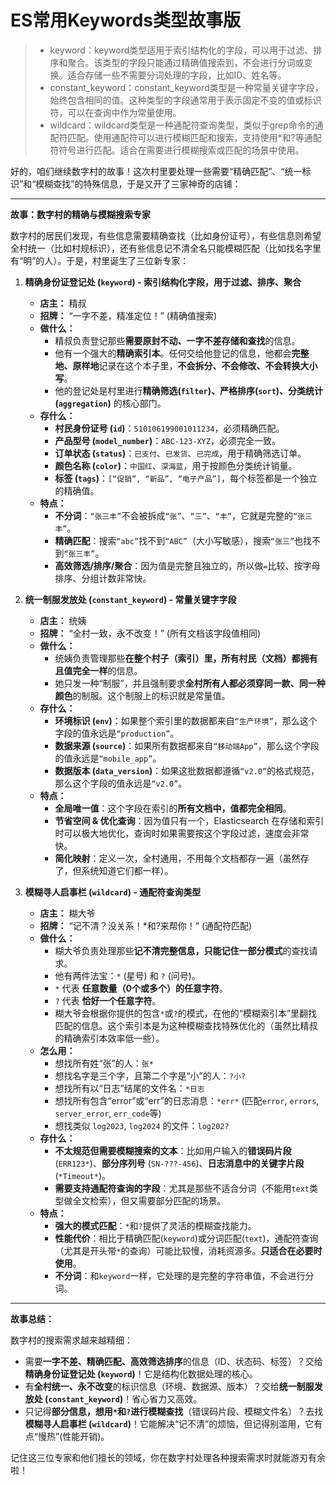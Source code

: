 # ES常用Keywords类型故事版
> * keyword：keyword类型适用于索引结构化的字段，可以用于过滤、排序和聚合。该类型的字段只能通过精确值搜索到，不会进行分词或变换。适合存储一些不需要分词处理的字段，比如ID、姓名等。
> * constant_keyword：constant_keyword类型是一种常量关键字字段，始终包含相同的值。这种类型的字段通常用于表示固定不变的值或标识符，可以在查询中作为常量使用。
> * wildcard：wildcard类型是一种通配符查询类型，类似于grep命令的通配符匹配。使用通配符可以进行模糊匹配和搜索，支持使用*和?等通配符符号进行匹配。适合在需要进行模糊搜索或匹配的场景中使用。

好的，咱们继续数字村的故事！这次村里要处理一些需要“精确匹配”、“统一标识”和“模糊查找”的特殊信息，于是又开了三家神奇的店铺：

---

**故事：数字村的精确与模糊搜索专家**

数字村的居民们发现，有些信息需要精确查找（比如身份证号），有些信息则希望全村统一（比如村规标识），还有些信息记不清全名只能模糊匹配（比如找名字里有“明”的人）。于是，村里诞生了三位新专家：

1.  **精确身份证登记处 (`keyword`) - 索引结构化字段，用于过滤、排序、聚合**
    *   **店主：** 精叔
    *   **招牌：** “一字不差，精准定位！” (精确值搜索)
    *   **做什么：**
        *   精叔负责登记那些**需要原封不动、一字不差存储和查找**的信息。
        *   他有一个强大的**精确索引本**。任何交给他登记的信息，他都会**完整地、原样地**记录在这个本子里，**不会拆分、不会修改、不会转换大小写**。
        *   他的登记处是村里进行**精确筛选(`filter`)、严格排序(`sort`)、分类统计(`aggregation`)** 的核心部门。
    *   **存什么：**
        *   **村民身份证号 (`id`)**：`510106199001011234`，必须精确匹配。
        *   **产品型号 (`model_number`)**：`ABC-123-XYZ`，必须完全一致。
        *   **订单状态 (`status`)**：`已支付`、`已发货`、`已完成`，用于精确筛选订单。
        *   **颜色名称 (`color`)**：`中国红`、`深海蓝`，用于按颜色分类统计销量。
        *   **标签 (`tags`)**：`[“促销”, “新品”, “电子产品”]`，每个标签都是一个独立的精确值。
    *   **特点：**
        *   **不分词**：`“张三丰”`不会被拆成`“张”`、`“三”`、`“丰”`，它就是完整的`“张三丰”`。
        *   **精确匹配**：搜索`“abc”`找不到`“ABC”`（大小写敏感），搜索`“张三”`也找不到`“张三丰”`。
        *   **高效筛选/排序/聚合**：因为值是完整且独立的，所以做`=`比较、按字母排序、分组计数非常快。

2.  **统一制服发放处 (`constant_keyword`) - 常量关键字字段**
    *   **店主：** 统姨
    *   **招牌：** “全村一致，永不改变！” (所有文档该字段值相同)
    *   **做什么：**
        *   统姨负责管理那些**在整个村子（索引）里，所有村民（文档）都拥有且值完全一样**的信息。
        *   她只发一种“制服”，并且强制要求**全村所有人都必须穿同一款、同一种颜色**的制服。这个制服上的标识就是常量值。
    *   **存什么：**
        *   **环境标识 (`env`)**：如果整个索引里的数据都来自`“生产环境”`，那么这个字段的值永远是`“production”`。
        *   **数据来源 (`source`)**：如果所有数据都来自`“移动端App”`，那么这个字段的值永远是`“mobile_app”`。
        *   **数据版本 (`data_version`)**：如果这批数据都遵循`“v2.0”`的格式规范，那么这个字段的值永远是`“v2.0”`。
    *   **特点：**
        *   **全局唯一值**：这个字段在索引的**所有文档中，值都完全相同**。
        *   **节省空间 & 优化查询**：因为值只有一个，Elasticsearch 在存储和索引时可以极大地优化，查询时如果需要按这个字段过滤，速度会非常快。
        *   **简化映射**：定义一次，全村通用，不用每个文档都存一遍（虽然存了，但系统知道它们都一样）。

3.  **模糊寻人启事栏 (`wildcard`) - 通配符查询类型**
    *   **店主：** 糊大爷
    *   **招牌：** “记不清？没关系！*和?来帮你！” (通配符匹配)
    *   **做什么：**
        *   糊大爷负责处理那些**记不清完整信息，只能记住一部分模式**的查找请求。
        *   他有两件法宝：`*` (星号) 和 `?` (问号)。
        *   `*` 代表 **任意数量（0个或多个）的任意字符**。
        *   `?` 代表 **恰好一个任意字符**。
        *   糊大爷会根据你提供的包含`*`或`?`的模式，在他的“模糊索引本”里翻找匹配的信息。这个索引本是为这种模糊查找特殊优化的（虽然比精叔的精确索引本效率低一些）。
    *   **怎么用：**
        *   想找所有姓“张”的人：`张*`
        *   想找名字是三个字，且第二个字是“小”的人：`?小?`
        *   想找所有以“日志”结尾的文件名：`*日志`
        *   想找所有包含“error”或“err”的日志消息：`*err*` (匹配`error`, `errors`, `server_error`, `err_code`等)
        *   想找类似 `log2023`, `log2024` 的文件：`log202?`
    *   **存什么：**
        *   **不太规范但需要模糊搜索的文本**：比如用户输入的**错误码片段** (`ERR123*`)、**部分序列号** (`SN-???-456`)、**日志消息中的关键字片段** (`*Timeout*`)。
        *   **需要支持通配符查询的字段**：尤其是那些不适合分词（不能用`text`类型做全文检索），但又需要部分匹配的场景。
    *   **特点：**
        *   **强大的模式匹配**：`*`和`?`提供了灵活的模糊查找能力。
        *   **性能代价**：相比于精确匹配(`keyword`)或分词匹配(`text`)，通配符查询（尤其是开头带`*`的查询）可能比较慢，消耗资源多。**只适合在必要时使用**。
        *   **不分词**：和`keyword`一样，它处理的是完整的字符串值，不会进行分词。

---

**故事总结：**

数字村的搜索需求越来越精细：

*   需要**一字不差、精确匹配、高效筛选排序**的信息（ID、状态码、标签）？交给**精确身份证登记处 (`keyword`)**！它是结构化数据处理的核心。
*   有**全村统一、永不改变**的标识信息（环境、数据源、版本）？交给**统一制服发放处 (`constant_keyword`)**！省心省力又高效。
*   只记得**部分信息，想用`*`和`?`进行模糊查找**（错误码片段、模糊文件名）？去找**模糊寻人启事栏 (`wildcard`)**！它能解决“记不清”的烦恼，但记得别滥用，它有点“慢热”(性能开销)。

记住这三位专家和他们擅长的领域，你在数字村处理各种搜索需求时就能游刃有余啦！